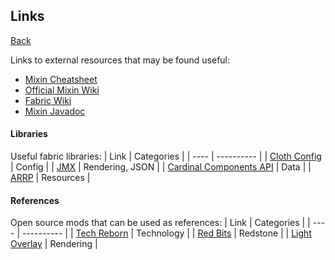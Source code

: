 ## Links
[Back](/README.md)

Links to external resources that may be found useful:
* [Mixin Cheatsheet](https://github.com/2xsaiko/mixin-cheatsheet/blob/master/README.md)
* [Official Mixin Wiki](https://github.com/SpongePowered/Mixin/wiki)
* [Fabric Wiki](https://fabricmc.net/wiki)
* [Mixin Javadoc](https://jenkins.liteloader.com/view/Other/job/Mixin/javadoc/index.html)

#### Libraries
Useful fabric libraries:
| Link | Categories |
| ---- | ---------- |
| [Cloth Config](https://github.com/shedaniel/cloth-config) | Config |
| [JMX](https://github.com/grondag/json-model-extensions) | Rendering, JSON |
| [Cardinal Components API](https://github.com/OnyxStudios/Cardinal-Components-API) | Data |
| [ARRP](https://github.com/Devan-Kerman/ARRP) | Resources |

#### References
Open source mods that can be used as references:
| Link | Categories |
| ---- | ---------- |
| [Tech Reborn](https://github.com/TechReborn/TechReborn) | Technology |
| [Red Bits](https://github.com/magistermaks/mod-redbits) | Redstone |
| [Light Overlay](https://github.com/shedaniel/LightOverlay) | Rendering |
